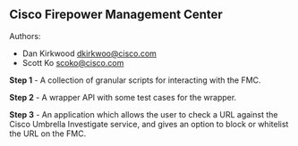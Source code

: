 ## Cisco Firepower Management Center

Authors:
* Dan Kirkwood <dkirkwoo@cisco.com>
* Scott Ko <scoko@cisco.com>


**Step 1** - A collection of granular scripts for interacting with the FMC.

**Step 2** - A wrapper API with some test cases for the wrapper.

**Step 3** - An application which allows the user to check a URL against the Cisco Umbrella Investigate service, and gives an option to block or whitelist the URL on the FMC. 